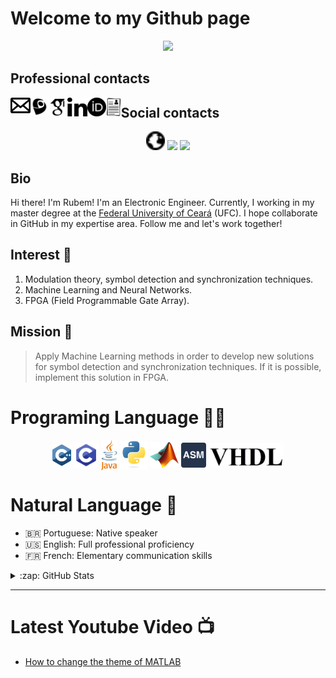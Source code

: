 <!--
**tapyu/tapyu** is a ✨ _special_ ✨ repository because its `README.md` (this file) appears on your GitHub profile.

Here are some ideas to get you started:

- 🔭 I’m currently working on ...
- 🌱 I’m currently learning ...
- 👯 I’m looking to collaborate on ...
- 🤔 I’m looking for help with ...
- 💬 Ask me about ...
- 📫 How to reach me: ...
- 😄 Pronouns: ...
- ⚡ Fun fact: ...

That is what I'm using to make the this Markdown:

- Shelds.io: https://github.com/badges/shields

-->

<h1>Welcome to my Github page</h1>

<p align='center'>
<img src="https://img.shields.io/github/followers/tapyu?style=social"></a>
</p>

## Professional contacts

[<img align="left" alt="rubem email" height="25" width="32px" src="https://raw.githubusercontent.com/tapyu/tapyu/master/figs/email.png" />][email]
[<img align="left" alt="rubem email" height="30" src="https://raw.githubusercontent.com/tapyu/tapyu/master/figs/lattes.png" />][lattes]
[<img align="left" alt="rubem email" height="30" src="https://raw.githubusercontent.com/tapyu/tapyu/master/figs/google%20scholar.png" />][scholar]
[<img align="left" alt="rubem email" height="30" src="https://raw.githubusercontent.com/tapyu/tapyu/dc58705fdabefd1e2aacabb99db063bfa1bb9426/figs/linkedin.svg" />][linkedin]
[<img align="left" alt="rubem email" height="30" src="https://raw.githubusercontent.com/tapyu/tapyu/master/figs/orcid.png" />][orcid]
[<img align="left" alt="rubem email" height="30" src="https://raw.githubusercontent.com/tapyu/tapyu/master/figs/cv.png" />][cv]

## Social contacts
<p align='center'>
<a href="https://raw.githubusercontent.com/tapyu/tapyu/master/figs/pepe.jpg"><img height="30" src="https://raw.githubusercontent.com/iconic/open-iconic/master/svg/globe.svg"></a>
<a href="https://www.youtube.com/channel/UCn1nfBWKVmvPvTsAH5Agf6Q"><img height="30" src="https://cdn.jsdelivr.net/npm/simple-icons@v3/icons/youtube.svg"></a>
<a href="https://www.instagram.com/rubempacelli/"><img height="30" src="https://cdn.jsdelivr.net/npm/simple-icons@v3/icons/instagram.svg"></a>
</p>

## Bio
Hi there! I'm Rubem! I'm an Electronic Engineer. Currently, I working in my master degree at the [Federal University of Ceará][UFCwebsite] (UFC). I hope collaborate in GitHub in my expertise area. Follow me and let's work together!

## Interest 🧠
1. Modulation theory, symbol detection and synchronization techniques. 
1. Machine Learning and Neural Networks.
1. FPGA (Field Programmable Gate Array).

## Mission 🦾
> Apply Machine Learning methods in order to develop new solutions for symbol detection and synchronization techniques. If it is possible, implement this solution in FPGA.

# Programing Language 👨‍💻
<p align='center'>
<img align="center" alt="cpp" width="30px" src="https://raw.githubusercontent.com/tapyu/tapyu/master/figs/cpp.svg" />
<img align="center" alt="c" width="40px" src="https://raw.githubusercontent.com/tapyu/tapyu/master/figs/c.svg" />
<img align="center" alt="java" width="26px" src="https://raw.githubusercontent.com/tapyu/tapyu/master/figs/java.png" />
<img align="center" alt="python" width="45rpx" src="https://raw.githubusercontent.com/tapyu/tapyu/master/figs/python.svg" />
<img align="center" alt="Matlab" width="46px" src="https://raw.githubusercontent.com/tapyu/tapyu/master/figs/Matlab.png" />
<img align="center" alt="assembly" width="40px" src="https://raw.githubusercontent.com/tapyu/tapyu/master/figs/assembly.png" />
<img align="center" alt="VHDL" width="120px" src="https://raw.githubusercontent.com/tapyu/tapyu/master/figs/VHDL.jfif" />
</p>
<!-- - R -->
<!-- - UNIX Shell scripting -->

# Natural Language 👅
- :brazil: Portuguese: Native speaker
- :us: English: Full professional proficiency
- :fr: French: Elementary communication skills

<!-- [![Top Langs](https://github-readme-stats.vercel.app/api/top-langs/?username=tapyu&layout=compact)](https://github.com/anuraghazra/github-readme-stats) -->
<details>
  <summary>:zap: GitHub Stats</summary>

  <img align="left" alt="codeSTACKr's GitHub Stats" src="https://github-readme-stats.codestackr.vercel.app/api?username=tapyu&show_icons=true&hide_border=true&count_private=true&theme=tokyonight" />

</details>

----
# Latest Youtube Video 📺
<!-- YOUTUBE:START -->
- [How to change the theme of MATLAB](https://www.youtube.com/watch?v=-ZjhzlEbLko)
<!-- YOUTUBE:END -->

[UFCwebsite]: http://www.ufc.br/
[email]: mailto:rubem.engenharia@gmail.com
[lattes]: http://lattes.cnpq.br/0717252455115225
[scholar]: https://scholar.google.com.br/citations?user=Kj6Gzs4AAAAJ&hl=pt-BR&oi=sra
[linkedin]: https://www.linkedin.com/in/rubem-pacelli/
[orcid]: https://orcid.org/0000-0001-5933-8565
[cv]: https://github.com/tapyu/tapyu/blob/master/cv/Latex/cv.pdf
